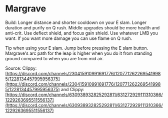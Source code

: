 # Margrave

Build: Longer distance and shorter cooldown on your E slam. Longer duration and purify on Q rush. Middle upgrades should be more health and anti-crit. Use deflect shield, and focus gain shield. Use whatever LMB you want. If you want more damage you can use flame on Q rush.

Tip when using your E slam. Jump before pressing the E slam button. Margrave's arc path for the leap is higher when you do it from standing ground compared to when you are from mid air.

Source: Clippy: [https://discord.com/channels/230415910991691776/1207712622695419985/1228134457995956375](https://discord.com/channels/230415910991691776/1207712622695419985/1228134457995956375) and Clippy:  [https://discord.com/channels/630938932825292811/631272929111310366/1229263695511556137](https://discord.com/channels/630938932825292811/631272929111310366/1229263695511556137)
